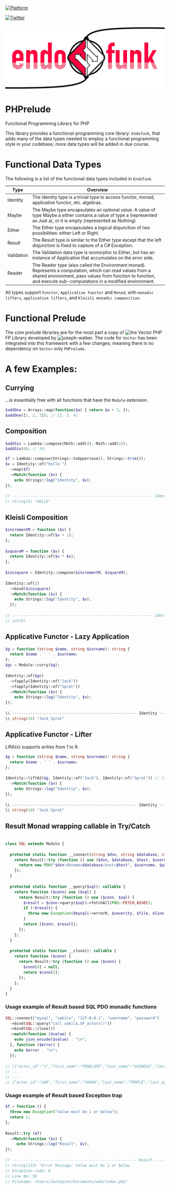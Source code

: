 [![Platform](https://img.shields.io/badge/Platforms-Windows%20%7C%20macOS%20%7C%20Linux-4E4E4E.svg?colorA=28a745)](#Platform-Support)

[![Twitter](https://img.shields.io/badge/Twitter-@codefunctor-blue.svg?style=flat)](http://twitter.com/codefunctor)

![](https://raw.githubusercontent.com/endofunk/Endofunk-FX/master/Images/endofunk.png)

# PHPrelude
Functional Programming Library for PHP

This library provides a functional-programming core library: `Endofunk`, that adds many of the data types needed to employ a functional programming style in your codebase; more data types will be added in due course.

# Functional Data Types
The following is a list of the functional data types included in `Endofunk`. 

| Type  | Overview |
|-------|----------|
| Identity | The Identity type is a trivial type to access functor, monad, applicative functor, etc. algebras. |
| Maybe | The Maybe type encapsulates an optional value. A value of type Maybe a either contains a value of type a (represented as Just a), or it is empty (represented as Nothing)|
| Either| The Either type encapsulates a logical disjunction of two possibilities: either Left or Right. |
| Result | The Result type is similar to the Either type except that the left disjunction is fixed to capture of a C# Exception. |
| Validation | The Validation data type is isomorphic to Either, but has an instance of Applicative that accumulates on the error side. |
| Reader | The Reader type (also called the Environment monad). Represents a computation, which can read values from a shared environment, pass values from function to function, and execute sub-computations in a modified environment. |

All types support `Functor`, `Applicative Functor` and `Monad`; with `monadic lifters`, `applicative lifters`, and `Kleisli monadic composition`.

# Functional Prelude
The core prelude libraries are for the most part a copy of ![the Vector](https://github.com/joseph-walker/vector) PHP FP Library developed by ![joseph-walker](https://github.com/joseph-walker). The code for `Vector` has been integrated into this framework with a few changes; meaning there is no dependency on `Vector` only `PHPrelude`.

# A few Examples:

## Currying
...is essentially free with all functions that have the `Module` extension.
```php
$addOne = Arrays::map(function($a) { return $a + 1; });
$addOne([1, 2, 3]); // [2, 3, 4]
```

## Composition
```php
$addSix = Lambda::compose(Math::add(4), Math::add(2));
$addSix(4); // 10;
```

```php
$f = Lambda::compose(Strings::toUppercase(), Strings::trim());
$v = Identity::of("hello ")
  ->map($f)
  ->Match(function ($v) {
    echo Strings::log("Identity", $v);
});
 
// -------------------------------------------------------------- Identity ----
// string(5) "HELLO"
```

## Kleisli Composition
```php
$incrementM = function ($v) {
  return Identity::of($v + 1);
};

$squareM = function ($v) {
  return Identity::of($v * $v);
};

$incsquare = Identity::compose($incrementM, $squareM);

Identity::of(2)
  ->bind($incsquare)
  ->Match(function ($v) {
    echo Strings::log("Identity", $v);
  });
 
// -------------------------------------------------------------- Identity ----
// int(9)
```

## Applicative Functor - Lazy Application
```php
$g = function (string $name, string $surname): string {
  return $name . ' ' . $surname;
};
$gc = Module::curry($g);

Identity::of($gc)
  ->fapply(Identity::of("Jack"))
  ->fapply(Identity::of("Sprat"))
  ->Match(function ($v) {
    echo Strings::log("Identity", $v);
});

\\ ------------------------------------------------------- Identity ----
\\ string(10) "Jack Sprat"
```

## Applicative Functor - Lifter
LiftA(x) supports arities from 1 to 9.  
```php
$g = function (string $name, string $surname): string {
  return $name . ' ' . $surname;
};

Identity::liftA2($g, Identity::of("Jack"), Identity::of("Sprat")) // liftA(x) auto currys the function
  ->Match(function ($v) {
    echo Strings::log("Identity", $v);
});

\\ ------------------------------------------------------- Identity ----
\\ string(10) "Jack Sprat"
```

## Result Monad wrapping callable in Try/Catch
```php

class SQL extends Module {

  protected static function __connect(string $dsn, string $database, string $host, string $username, string $password): Result {
    return Result::try (function () use ($dsn, $database, $host, $username, $password) {
      return new PDO("$dsn:dbname=$database;host=$host", $username, $password);
    });
  }

  protected static function __query($sql): callable {
    return function ($conn) use ($sql) {
      return Result::try (function () use ($conn, $sql) {
        $result = $conn->query($sql)->fetchAll(PDO::FETCH_ASSOC);
        if (!$result) {
          throw new Exception($mysqli->error0, $severity, $file, $line);
        }
        return [$conn, $result];
      });
    };
  }

  protected static function __close(): callable {
    return function ($conn) {
      return Result::try (function () use ($conn) {
        $conn[0] = null;
        return $conn[1];
      });
    };
  }
}
```

### Usage example of Result based SQL PDO monadic functions
```php
SQL::connect("mysql", "sakila", "127.0.0.1", "username", "password")
  ->bind(SQL::query("call sakila.SP_actors()"))
  ->bind(SQL::close())
  ->match(function ($value) {
    echo json_encode($value) . "\n";
  }, function ($error) {
    echo $error . "\n";
  });
 
// [{"actor_id":"1","first_name":"PENELOPE","last_name":"GUINESS","last_update":"2006-02-15 04:34:33"},
// ...
// ...
// {"actor_id":"200","first_name":"THORA","last_name":"TEMPLE","last_update":"2006-02-15 04:34:33"}]
```

### Usage example of Result based Exception trap
```php
$f = function () {
  throw new Exception("Value must be 1 or below");
  return 1;
};

Result::try ($f)
  ->Match(function ($v) {
     echo Strings::log("Result", $v);
});

// ------------------------------------------------------- Result ----
// string(113) "Error Message: Value must be 1 or below
// Exception code: 0
// Line No: 59
// Filename: /Users/JackSprat/Documents/web/index.php"
```
